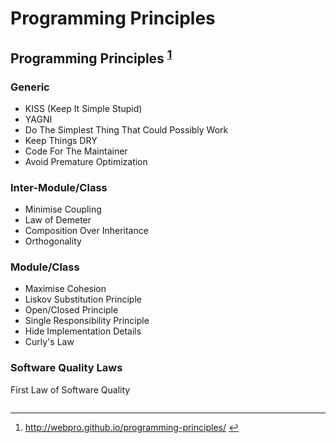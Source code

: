 # Programming Principles

<h2>Programming Principles <sup id="fnref-1695-1"><a href="#fn-1695-1" rel="footnote">1</a></sup></h2>

<h3>Generic</h3>

<ul>
<li>KISS (Keep It Simple Stupid)</li>
<li>YAGNI</li>
<li>Do The Simplest Thing That Could Possibly Work</li>
<li>Keep Things DRY</li>
<li>Code For The Maintainer</li>
<li>Avoid Premature Optimization</li>
</ul>

<h3>Inter-Module/Class</h3>

<ul>
<li>Minimise Coupling</li>
<li>Law of Demeter</li>
<li>Composition Over Inheritance</li>
<li>Orthogonality</li>
</ul>

<h3>Module/Class</h3>

<ul>
<li>Maximise Cohesion</li>
<li>Liskov Substitution Principle</li>
<li>Open/Closed Principle</li>
<li>Single Responsibility Principle</li>
<li>Hide Implementation Details</li>
<li>Curly's Law</li>
</ul>

<h3>Software Quality Laws</h3>

First Law of Software Quality

<img src="https://fbcdn-sphotos-f-a.akamaihd.net/hphotos-ak-xfp1/v/t1.0-9/12208379_935835626465316_2142902617290887244_n.jpg?oh=77da6e3e5602bb5855829c8acf8c2997&amp;oe=56BF6761&amp;__gda__=1455329768_915b2894d1098337804309f20446c5d2" alt="" />

<div class="footnotes">
<hr />
<ol>

<li id="fn-1695-1">
<a href="http://webpro.github.io/programming-principles/">http://webpro.github.io/programming-principles/</a>&#160;<a href="#fnref-1695-1" rev="footnote">&#8617;</a>
</li>

</ol>
</div>
